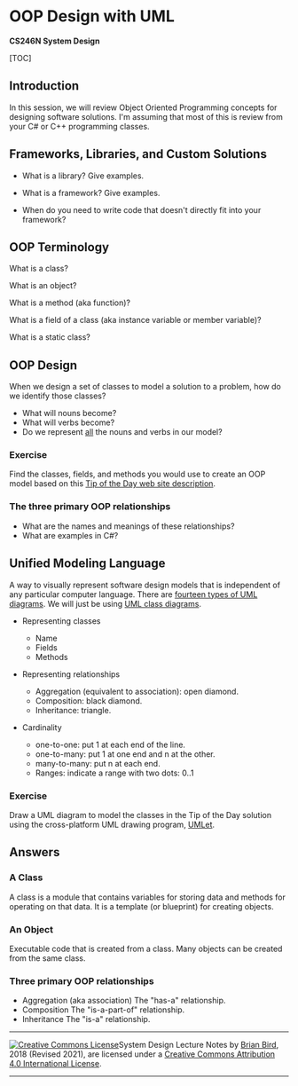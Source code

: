 # OOP Design with UML

**CS246N System Design**

[TOC]

## Introduction

In this session, we will review Object Oriented Programming concepts for designing software solutions. I'm assuming that most of this is review from your C# or C++ programming classes.

## Frameworks, Libraries, and Custom Solutions

- What is a library? Give examples.

- What is a framework? Give examples.

- When do you need to write code that doesn't directly fit into your framework?

## OOP Terminology

What is a class?

What is an object?

What is a method (aka function)?

What is a field of a class (aka instance variable or member variable)?

What is a static class?

## OOP Design

When we design a set of classes to model a solution to a problem, how do we identify those classes?
- What will nouns become?
- What will verbs become?
- Do we represent <u>all</u> the nouns and verbs in our model?

### Exercise

Find the classes, fields, and methods you would use to create an OOP model based on this [Tip of the Day web site description](TipOfTheDayDescription.html).

### The three primary OOP relationships

- What are the names and meanings of these relationships?
- What are examples in C#?



## Unified Modeling Language

A way to visually represent software design models that is independent of any particular computer language. There are [fourteen types of UML diagrams](https://creately.com/blog/diagrams/uml-diagram-types-examples/). We will just be using [UML class diagrams](https://en.wikipedia.org/wiki/Class_diagram).

- Representing classes

  - Name
  - Fields
  - Methods

- Representing relationships

  - Aggregation (equivalent to association): open diamond.
  - Composition: black diamond.
  - Inheritance: triangle.

- Cardinality

  - one-to-one: put 1 at each end of the line.
  - one-to-many: put 1 at one end and n at the other.
  - many-to-many: put n at each end.
  - Ranges: indicate a range with two dots: 0..1

  

### Exercise

Draw a UML diagram to model the classes in the Tip of the Day solution using the cross-platform UML drawing program, [UMLet](https://www.umlet.com).





## Answers

### A Class

A class is a module that contains variables for storing data and methods for operating on that data. It is a template (or blueprint) for creating objects. 

### An Object

Executable code that is created from a class. Many objects can be created from the same class.

### Three primary OOP relationships

- Aggregation (aka association)
  The "has-a" relationship.
- Composition
  The "is-a-part-of" relationship.
- Inheritance
  The "is-a" relationship.



------

 [![Creative Commons License](https://i.creativecommons.org/l/by/4.0/88x31.png)](http://creativecommons.org/licenses/by/4.0/)System Design  Lecture Notes by [Brian Bird](https://profbird.online), 2018 (Revised 2021), are licensed under a [Creative Commons Attribution 4.0 International License](http://creativecommons.org/licenses/by/4.0/). 

------